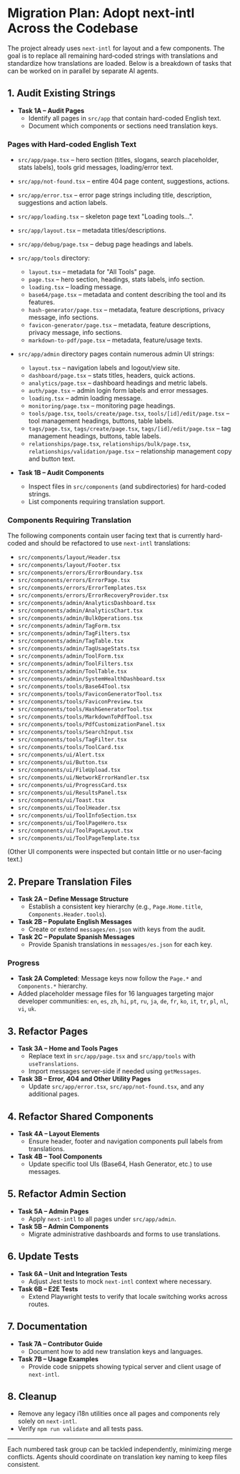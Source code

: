 # Migration Plan: Adopt next-intl Across the Codebase

The project already uses `next-intl` for layout and a few components. The goal is to replace all remaining hard‑coded strings with translations and standardize how translations are loaded. Below is a breakdown of tasks that can be worked on in parallel by separate AI agents.

## 1. Audit Existing Strings

- **Task 1A – Audit Pages**
  - Identify all pages in `src/app` that contain hard-coded English text.
  - Document which components or sections need translation keys.

### Pages with Hard-coded English Text

- `src/app/page.tsx` – hero section (titles, slogans, search placeholder, stats labels), tools grid messages, loading/error text.
- `src/app/not-found.tsx` – entire 404 page content, suggestions, actions.
- `src/app/error.tsx` – error page strings including title, description, suggestions and action labels.
- `src/app/loading.tsx` – skeleton page text "Loading tools...".
- `src/app/layout.tsx` – metadata titles/descriptions.
- `src/app/debug/page.tsx` – debug page headings and labels.
- `src/app/tools` directory:
  - `layout.tsx` – metadata for "All Tools" page.
  - `page.tsx` – hero section, headings, stats labels, info section.
  - `loading.tsx` – loading message.
  - `base64/page.tsx` – metadata and content describing the tool and its features.
  - `hash-generator/page.tsx` – metadata, feature descriptions, privacy message, info sections.
  - `favicon-generator/page.tsx` – metadata, feature descriptions, privacy message, info sections.
  - `markdown-to-pdf/page.tsx` – metadata, feature/usage texts.
- `src/app/admin` directory pages contain numerous admin UI strings:

  - `layout.tsx` – navigation labels and logout/view site.
  - `dashboard/page.tsx` – stats titles, headers, quick actions.
  - `analytics/page.tsx` – dashboard headings and metric labels.
  - `auth/page.tsx` – admin login form labels and error messages.
  - `loading.tsx` – admin loading message.
  - `monitoring/page.tsx` – monitoring page headings.
  - `tools/page.tsx`, `tools/create/page.tsx`, `tools/[id]/edit/page.tsx` – tool management headings, buttons, table labels.
  - `tags/page.tsx`, `tags/create/page.tsx`, `tags/[id]/edit/page.tsx` – tag management headings, buttons, table labels.
  - `relationships/page.tsx`, `relationships/bulk/page.tsx`, `relationships/validation/page.tsx` – relationship management copy and button text.

- **Task 1B – Audit Components**
  - Inspect files in `src/components` (and subdirectories) for hard-coded strings.
  - List components requiring translation support.

### Components Requiring Translation

The following components contain user facing text that is currently hard-coded and should be refactored to use `next-intl` translations:

- `src/components/layout/Header.tsx`
- `src/components/layout/Footer.tsx`
- `src/components/errors/ErrorBoundary.tsx`
- `src/components/errors/ErrorPage.tsx`
- `src/components/errors/ErrorTemplates.tsx`
- `src/components/errors/ErrorRecoveryProvider.tsx`
- `src/components/admin/AnalyticsDashboard.tsx`
- `src/components/admin/AnalyticsChart.tsx`
- `src/components/admin/BulkOperations.tsx`
- `src/components/admin/TagForm.tsx`
- `src/components/admin/TagFilters.tsx`
- `src/components/admin/TagTable.tsx`
- `src/components/admin/TagUsageStats.tsx`
- `src/components/admin/ToolForm.tsx`
- `src/components/admin/ToolFilters.tsx`
- `src/components/admin/ToolTable.tsx`
- `src/components/admin/SystemHealthDashboard.tsx`
- `src/components/tools/Base64Tool.tsx`
- `src/components/tools/FaviconGeneratorTool.tsx`
- `src/components/tools/FaviconPreview.tsx`
- `src/components/tools/HashGeneratorTool.tsx`
- `src/components/tools/MarkdownToPdfTool.tsx`
- `src/components/tools/PdfCustomizationPanel.tsx`
- `src/components/tools/SearchInput.tsx`
- `src/components/tools/TagFilter.tsx`
- `src/components/tools/ToolCard.tsx`
- `src/components/ui/Alert.tsx`
- `src/components/ui/Button.tsx`
- `src/components/ui/FileUpload.tsx`
- `src/components/ui/NetworkErrorHandler.tsx`
- `src/components/ui/ProgressCard.tsx`
- `src/components/ui/ResultsPanel.tsx`
- `src/components/ui/Toast.tsx`
- `src/components/ui/ToolHeader.tsx`
- `src/components/ui/ToolInfoSection.tsx`
- `src/components/ui/ToolPageHero.tsx`
- `src/components/ui/ToolPageLayout.tsx`
- `src/components/ui/ToolPageTemplate.tsx`

(Other UI components were inspected but contain little or no user-facing text.)

## 2. Prepare Translation Files

- **Task 2A – Define Message Structure**
  - Establish a consistent key hierarchy (e.g., `Page.Home.title`, `Components.Header.tools`).
- **Task 2B – Populate English Messages**
  - Create or extend `messages/en.json` with keys from the audit.
- **Task 2C – Populate Spanish Messages**
  - Provide Spanish translations in `messages/es.json` for each key.

### Progress

- **Task 2A Completed**: Message keys now follow the `Page.*` and `Components.*` hierarchy.
- Added placeholder message files for 16 languages targeting major developer communities:
  `en`, `es`, `zh`, `hi`, `pt`, `ru`, `ja`, `de`, `fr`, `ko`, `it`, `tr`, `pl`, `nl`, `vi`, `uk`.

## 3. Refactor Pages

- **Task 3A – Home and Tools Pages**
  - Replace text in `src/app/page.tsx` and `src/app/tools` with `useTranslations`.
  - Import messages server‑side if needed using `getMessages`.
- **Task 3B – Error, 404 and Other Utility Pages**
  - Update `src/app/error.tsx`, `src/app/not-found.tsx`, and any additional pages.

## 4. Refactor Shared Components

- **Task 4A – Layout Elements**
  - Ensure header, footer and navigation components pull labels from translations.
- **Task 4B – Tool Components**
  - Update specific tool UIs (Base64, Hash Generator, etc.) to use messages.

## 5. Refactor Admin Section

- **Task 5A – Admin Pages**
  - Apply `next-intl` to all pages under `src/app/admin`.
- **Task 5B – Admin Components**
  - Migrate administrative dashboards and forms to use translations.

## 6. Update Tests

- **Task 6A – Unit and Integration Tests**
  - Adjust Jest tests to mock `next-intl` context where necessary.
- **Task 6B – E2E Tests**
  - Extend Playwright tests to verify that locale switching works across routes.

## 7. Documentation

- **Task 7A – Contributor Guide**
  - Document how to add new translation keys and languages.
- **Task 7B – Usage Examples**
  - Provide code snippets showing typical server and client usage of `next-intl`.

## 8. Cleanup

- Remove any legacy i18n utilities once all pages and components rely solely on `next-intl`.
- Verify `npm run validate` and all tests pass.

---

Each numbered task group can be tackled independently, minimizing merge conflicts. Agents should coordinate on translation key naming to keep files consistent.
